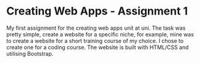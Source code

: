 # Creating Web Apps - Assignment 1
My first assignment for the creating web apps unit at uni. The task was pretty simple, create a website for a specific niche, for example, mine was to create a website for a short training course of my choice. I chose to create one for a coding course. The website is built with HTML/CSS and utilising Bootstrap. 
